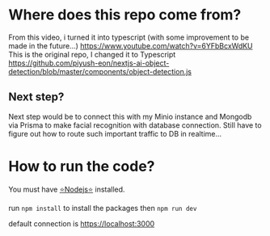 # Where does this repo come from?
From this video, i turned it into typescript (with some improvement to be made in the future...)
https://www.youtube.com/watch?v=6YFbBcxWdKU
This is the original repo, I changed it to Typescript
https://github.com/piyush-eon/nextjs-ai-object-detection/blob/master/components/object-detection.js

## Next step?
Next step would be to connect this with my Minio instance and Mongodb via Prisma to make facial recognition with database connection.
Still have to figure out how to route such important traffic to DB in realtime... 

# How to run the code?
You must have [⭐Nodejs⭐](https://nodejs.org/en) installed.

run ``npm install`` to install the packages 
then ``npm run dev``

default connection is [https://localhost:3000](https://localhost:3000)